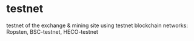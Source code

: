 # testnet
testnet of the exchange &amp; mining site
using testnet blockchain networks: Ropsten, BSC-testnet, HECO-testnet
